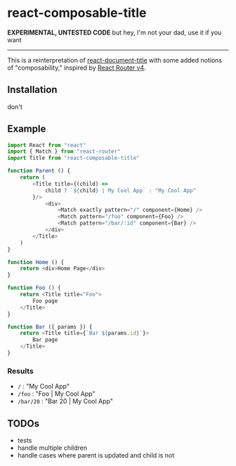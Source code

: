 # react-composable-title

**EXPERIMENTAL, UNTESTED CODE** but hey, I'm not your dad, use it if you want

---

This is a reinterpretation of [react-document-title](https://github.com/gaearon/react-document-title) with some added notions of "composability," inspired by [React Router v4](https://react-router.now.sh/).

## Installation

don't

## Example

```js
import React from "react"
import { Match } from "react-router"
import Title from "react-composable-title"

function Parent () {
    return (
        <Title title={(child) =>
            child ? `${child} | My Cool App` : "My Cool App"
        }/>
            <div>
                <Match exactly pattern="/" component={Home} />
                <Match pattern="/foo" component={Foo} />
                <Match pattern="/bar/:id" component={Bar} />
            </div>
        </Title>
    )
}

function Home () {
    return <div>Home Page</div>
}

function Foo () {
    return <Title title="Foo">
        Foo page
    </Title>
}

function Bar ({ params }) {
    return <Title title={`Bar ${params.id}`}>
        Bar page
    </Title>
}

```

### Results

- `/` : "My Cool App"
- `/foo` : "Foo | My Cool App"
- `/bar/20` : "Bar 20 | My Cool App"

## TODOs

- tests
- handle multiple children
- handle cases where parent is updated and child is not
